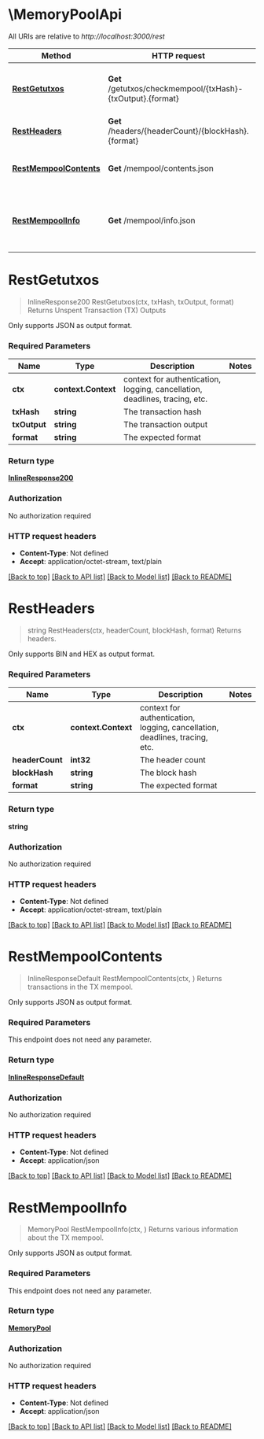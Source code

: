 # \MemoryPoolApi

All URIs are relative to *http://localhost:3000/rest*

Method | HTTP request | Description
------------- | ------------- | -------------
[**RestGetutxos**](MemoryPoolApi.md#RestGetutxos) | **Get** /getutxos/checkmempool/{txHash}-{txOutput}.{format} | Returns Unspent Transaction (TX) Outputs
[**RestHeaders**](MemoryPoolApi.md#RestHeaders) | **Get** /headers/{headerCount}/{blockHash}.{format} | Returns headers.
[**RestMempoolContents**](MemoryPoolApi.md#RestMempoolContents) | **Get** /mempool/contents.json | Returns transactions in the TX mempool.
[**RestMempoolInfo**](MemoryPoolApi.md#RestMempoolInfo) | **Get** /mempool/info.json | Returns various information about the TX mempool.


# **RestGetutxos**
> InlineResponse200 RestGetutxos(ctx, txHash, txOutput, format)
Returns Unspent Transaction (TX) Outputs

Only supports JSON as output format.

### Required Parameters

Name | Type | Description  | Notes
------------- | ------------- | ------------- | -------------
 **ctx** | **context.Context** | context for authentication, logging, cancellation, deadlines, tracing, etc.
  **txHash** | **string**| The transaction hash | 
  **txOutput** | **string**| The transaction output | 
  **format** | **string**| The expected format | 

### Return type

[**InlineResponse200**](inline_response_200.md)

### Authorization

No authorization required

### HTTP request headers

 - **Content-Type**: Not defined
 - **Accept**: application/octet-stream, text/plain

[[Back to top]](#) [[Back to API list]](../README.md#documentation-for-api-endpoints) [[Back to Model list]](../README.md#documentation-for-models) [[Back to README]](../README.md)

# **RestHeaders**
> string RestHeaders(ctx, headerCount, blockHash, format)
Returns headers.

Only supports BIN and HEX as output format.

### Required Parameters

Name | Type | Description  | Notes
------------- | ------------- | ------------- | -------------
 **ctx** | **context.Context** | context for authentication, logging, cancellation, deadlines, tracing, etc.
  **headerCount** | **int32**| The header count | 
  **blockHash** | **string**| The block hash | 
  **format** | **string**| The expected format | 

### Return type

**string**

### Authorization

No authorization required

### HTTP request headers

 - **Content-Type**: Not defined
 - **Accept**: application/octet-stream, text/plain

[[Back to top]](#) [[Back to API list]](../README.md#documentation-for-api-endpoints) [[Back to Model list]](../README.md#documentation-for-models) [[Back to README]](../README.md)

# **RestMempoolContents**
> InlineResponseDefault RestMempoolContents(ctx, )
Returns transactions in the TX mempool.

Only supports JSON as output format.

### Required Parameters
This endpoint does not need any parameter.

### Return type

[**InlineResponseDefault**](inline_response_default.md)

### Authorization

No authorization required

### HTTP request headers

 - **Content-Type**: Not defined
 - **Accept**: application/json

[[Back to top]](#) [[Back to API list]](../README.md#documentation-for-api-endpoints) [[Back to Model list]](../README.md#documentation-for-models) [[Back to README]](../README.md)

# **RestMempoolInfo**
> MemoryPool RestMempoolInfo(ctx, )
Returns various information about the TX mempool.

Only supports JSON as output format.

### Required Parameters
This endpoint does not need any parameter.

### Return type

[**MemoryPool**](MemoryPool.md)

### Authorization

No authorization required

### HTTP request headers

 - **Content-Type**: Not defined
 - **Accept**: application/json

[[Back to top]](#) [[Back to API list]](../README.md#documentation-for-api-endpoints) [[Back to Model list]](../README.md#documentation-for-models) [[Back to README]](../README.md)

